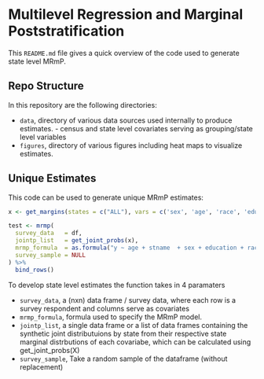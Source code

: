 # Multilevel Regression and Marginal Poststratification

This `README.md` file gives a quick overview of the code used to generate state level MRmP.

## Repo Structure
In this repository are the following directories:

  - `data`, directory of various data sources used internally to produce estimates. - census and state level covariates serving as grouping/state level variables
  - `figures`, directory of various figures including heat maps to visualize estimates.

## Unique Estimates
This code can be used to generate unique MRmP estimates: 
``` r 
x <- get_margins(states = c("ALL"), vars = c('sex', 'age', 'race', 'education')) 

test <- mrmp(
  survey_data   = df,
  jointp_list   = get_joint_probs(x),
  mrmp_formula  = as.formula("y ~ age + stname  + sex + education + race"),
  survey_sample = NULL
) %>% 
  bind_rows()
```
To develop state level estimates the function takes in 4 paramaters

  - `survey_data`, a (nxn) data frame / survey data, where each row is a survey respondent and columns serve as covariates
  - `mrmp_formula`, formula used to specify the MRmP model.
  - `jointp_list`, a single data frame or a list of data frames containing the synthetic joint distributuions by state from their respective state marginal distrbutions of each covariabe, which can be calculated using get_joint_probs(X)
  - `survey_sample`, Take a random sample of the dataframe (without replacement) 


